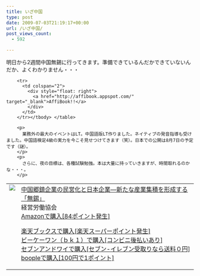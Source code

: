 ```yaml
---
title: いざ中国
type: post
date: 2009-07-03T21:19:17+00:00
url: /いざ中国/
post_views_count:
  - 592

---
```

明日から2週間中国無錫に行ってきます。準備できているんだかできていないんだか、よくわかりません・・・

<table>
  <tr>
    <td style="vertical-align: top">
      <a href="http://www.amazon.co.jp/%E4%B8%AD%E5%9B%BD%E9%83%B7%E9%8E%AE%E4%BC%81%E6%A5%AD%E3%81%AE%E6%B0%91%E5%96%B6%E5%8C%96%E3%81%A8%E6%97%A5%E6%9C%AC%E4%BC%81%E6%A5%AD%E2%80%95%E6%96%B0%E3%81%9F%E3%81%AA%E7%94%A3%E6%A5%AD%E9%9B%86%E7%A9%8D%E3%82%92%E5%BD%A2%E6%88%90%E3%81%99%E3%82%8B%E3%80%8C%E7%84%A1%E9%8C%AB%E3%80%8D-%E9%96%A2-%E6%BA%80%E5%8D%9A/dp/479480783X%3FSubscriptionId%3D1JWQWN8E4Z5TR27962G2%26tag%3Dgaeaffibook-22%26linkCode%3Dxm2%26camp%3D2025%26creative%3D165953%26creativeASIN%3D479480783X" target="_blank"><img style="border-bottom-style: none; border-right-style: none; border-top-style: none; border-left-style: none" src="https://i2.wp.com/ecx.images-amazon.com/images/I/51gKwJnCPUL._SL160_.jpg" data-recalc-dims="1" /> </a>
    </td>
    <td style="vertical-align: top">
      <a href="http://www.amazon.co.jp/%E4%B8%AD%E5%9B%BD%E9%83%B7%E9%8E%AE%E4%BC%81%E6%A5%AD%E3%81%AE%E6%B0%91%E5%96%B6%E5%8C%96%E3%81%A8%E6%97%A5%E6%9C%AC%E4%BC%81%E6%A5%AD%E2%80%95%E6%96%B0%E3%81%9F%E3%81%AA%E7%94%A3%E6%A5%AD%E9%9B%86%E7%A9%8D%E3%82%92%E5%BD%A2%E6%88%90%E3%81%99%E3%82%8B%E3%80%8C%E7%84%A1%E9%8C%AB%E3%80%8D-%E9%96%A2-%E6%BA%80%E5%8D%9A/dp/479480783X%3FSubscriptionId%3D1JWQWN8E4Z5TR27962G2%26tag%3Dgaeaffibook-22%26linkCode%3Dxm2%26camp%3D2025%26creative%3D165953%26creativeASIN%3D479480783X" target="_blank">中国郷鎮企業の民営化と日本企業―新たな産業集積を形成する「無錫」 </a> <br />経営労働協会 <br /><a href="http://www.amazon.co.jp/%E4%B8%AD%E5%9B%BD%E9%83%B7%E9%8E%AE%E4%BC%81%E6%A5%AD%E3%81%AE%E6%B0%91%E5%96%B6%E5%8C%96%E3%81%A8%E6%97%A5%E6%9C%AC%E4%BC%81%E6%A5%AD%E2%80%95%E6%96%B0%E3%81%9F%E3%81%AA%E7%94%A3%E6%A5%AD%E9%9B%86%E7%A9%8D%E3%82%92%E5%BD%A2%E6%88%90%E3%81%99%E3%82%8B%E3%80%8C%E7%84%A1%E9%8C%AB%E3%80%8D-%E9%96%A2-%E6%BA%80%E5%8D%9A/dp/479480783X%3FSubscriptionId%3D1JWQWN8E4Z5TR27962G2%26tag%3Dgaeaffibook-22%26linkCode%3Dxm2%26camp%3D2025%26creative%3D165953%26creativeASIN%3D479480783X" target="_blank">Amazonで購入[84ポイント発生] </a> </p>
      <p>
        <a href="http://px.a8.net/svt/ejp?a8mat=1HPMBD+EAZZ1U+5WS+C1DUQ&a8ejpredirect=http%3A%2F%2Fsearch.books.rakuten.co.jp%2Fbksearch%2Fdt%3Fg%3D001%26bisbn%3D479480783X" target="_blank">楽天ブックスで購入[楽天スーパーポイント発生]</a> <img border="0" alt="" src="https://i2.wp.com/www12.a8.net/0.gif?resize=1%2C1" width="1" height="1" data-recalc-dims="1" /> <br /><a href="http://px.a8.net/svt/ejp?a8mat=1HRMFS+EEKKOI+10UY+HUKPU&a8ejpredirect=http%3A%2F%2Fwww.bk1.jp%2FkeywordSearchResult%2F%3Fkeyword%3D479480783X%26storeCd%3D1%26searchFlg%3D9%26x%3D43%26y%3D11%26partnerid%3D02a801" target="_blank">ビーケーワン（ｂｋ１）で購入[コンビニ後払いあり]</a> <img border="0" alt="" src="https://i2.wp.com/www12.a8.net/0.gif?resize=1%2C1" width="1" height="1" data-recalc-dims="1" /> <br /><a href="http://click.linksynergy.com/fs-bin/statform?id=aR0TIOX*qAA&offerid=137560&bnid=1490&subid=&subid=0&kword_in=479480783X&oop=on" target="_blank">セブンアンドワイで購入[セブン-イレブン受取りなら送料０円]</a><img border="0" src="http://ad.linksynergy.com/fs-bin/show?id=aR0TIOX*qAA&bids=137560&type=5&subid=0" width="1" height="1" /> <br /><a href="http://click.linksynergy.com/fs-bin/statform?id=aR0TIOX*qAA&offerid=33310&bnid=2&subid=0&ifc=4&ifr=9784794807830" target="_blank">boopleで購入[100円で1ポイント]</a> </td> </tr> 
        
        <tr>
          <td colspan="2">
            <div style="float: right">
              <a href="http://affibook.appspot.com/" target="_blank">AffiBook!!</a>
            </div>
          </td>
        </tr></tbody> </table> 
        
        <p>
          業務外の最大のイベントはLT。中国語版LT作りました。ネイティブの発音指導も受けました。中国語検定4級の実力を今こそ見せつけてきます（笑）。日本での公開は8月7日の予定です（謎）。
        </p>
        <p>
          さらに、夜の目標は、各種試験勉強。本は大量に持っていきますが、時間取れるのかな・・・。
        </p>